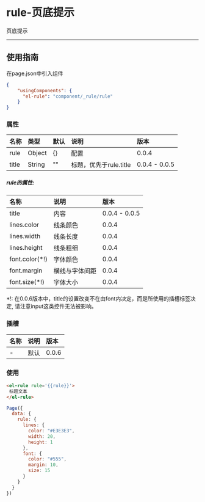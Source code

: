 # rule-页底提示

页底提示

---

## 使用指南

在page.json中引入组件

```json
{
    "usingComponents": {
      "el-rule": "component/_rule/rule"
    }
}
```

### 属性

| 名称 | 类型 | 默认 | 说明 | 版本 |
| :--- | :--- | :--- | :--- | :--- |
| rule | Object | {} | 配置 | 0.0.4 |
| title | String | "" | 标题，优先于rule.title | 0.0.4 - 0.0.5 |

##### rule的属性:

| 名称 | 说明 | 版本 |
| :--- | :--- | :--- |
| title | 内容 | 0.0.4 - 0.0.5 |
| lines.color | 线条颜色 | 0.0.4 |
| lines.width | 线条长度 | 0.0.4 |
| lines.height | 线条粗细 | 0.0.4 |
| font.color\(\*!\) | 字体颜色 | 0.0.4 |
| font.margin | 横线与字体间距 | 0.0.4 |
| font.size\(\*!\) | 字体大小 | 0.0.4 |

\*!: 在0.0.6版本中，title的设置改变不在由font内决定，而是所使用的插槽标签决定, 请注意input这类控件无法被影响。

### 插槽

| 名称 | 说明 | 版本 |
| :--- | :--- | :--- |
| - | 默认 | 0.0.6 |

### 使用

```html
<el-rule rule='{{rule}}'>
 标题文本
</el-rule>
```

```js
Page({
  data: {
    rule: {
      lines: {
        color: "#E3E3E3",
        width: 20,
        height: 1
      },
      font: {
        color: "#555",
        margin: 10,
        size: 15
      }
    }
  }
})
```




